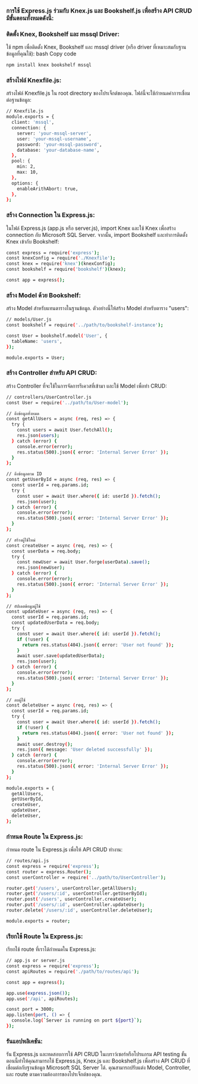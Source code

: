 ### การใช้ Express.js ร่วมกับ Knex.js และ Bookshelf.js เพื่อสร้าง API CRUD มีขั้นตอนทั้งหมดดังนี้:

### ติดตั้ง Knex, Bookshelf และ mssql Driver:

ใช้ npm เพื่อติดตั้ง Knex, Bookshelf และ mssql driver (หรือ driver ที่เหมาะสมกับฐานข้อมูลที่คุณใช้):
bash
Copy code
``` bash
npm install knex bookshelf mssql
```
### สร้างไฟล์ Knexfile.js:

สร้างไฟล์ Knexfile.js ใน root directory ของโปรเจ็กต์ของคุณ. ไฟล์นี้จะใช้กำหนดค่าการเชื่อมต่อฐานข้อมูล:
``` bash javascript
// Knexfile.js
module.exports = {
  client: 'mssql',
  connection: {
    server: 'your-mssql-server',
    user: 'your-mssql-username',
    password: 'your-mssql-password',
    database: 'your-database-name',
  },
  pool: {
    min: 2,
    max: 10,
  },
  options: {
    enableArithAbort: true,
  },
};
```
### สร้าง Connection ใน Express.js:

ในไฟล์ Express.js (app.js หรือ server.js), import Knex และใช้ Knex เพื่อสร้าง connection กับ Microsoft SQL Server. จากนั้น, import Bookshelf และทำการติดตั้ง Knex เข้ากับ Bookshelf:

``` bash javascript
const express = require('express');
const knexConfig = require('./Knexfile');
const knex = require('knex')(knexConfig);
const bookshelf = require('bookshelf')(knex);

const app = express();
```
### สร้าง Model ด้วย Bookshelf:

สร้าง Model สำหรับแทนตารางในฐานข้อมูล. ตัวอย่างนี้ให้สร้าง Model สำหรับตาราง "users":
``` bash javascript
// models/User.js
const bookshelf = require('../path/to/bookshelf-instance');

const User = bookshelf.model('User', {
  tableName: 'users',
});

module.exports = User;
```
### สร้าง Controller สำหรับ API CRUD:

สร้าง Controller ที่จะใช้ในการจัดการรีเควสที่เข้ามา และใช้ Model เพื่อทำ CRUD:
``` bash javascript
// controllers/UserController.js
const User = require('../path/to/User-model');

// ดึงข้อมูลทั้งหมด
const getAllUsers = async (req, res) => {
  try {
    const users = await User.fetchAll();
    res.json(users);
  } catch (error) {
    console.error(error);
    res.status(500).json({ error: 'Internal Server Error' });
  }
};

// ดึงข้อมูลตาม ID
const getUserById = async (req, res) => {
  const userId = req.params.id;
  try {
    const user = await User.where({ id: userId }).fetch();
    res.json(user);
  } catch (error) {
    console.error(error);
    res.status(500).json({ error: 'Internal Server Error' });
  }
};

// สร้างผู้ใช้ใหม่
const createUser = async (req, res) => {
  const userData = req.body;
  try {
    const newUser = await User.forge(userData).save();
    res.json(newUser);
  } catch (error) {
    console.error(error);
    res.status(500).json({ error: 'Internal Server Error' });
  }
};

// อัปเดตข้อมูลผู้ใช้
const updateUser = async (req, res) => {
  const userId = req.params.id;
  const updatedUserData = req.body;
  try {
    const user = await User.where({ id: userId }).fetch();
    if (!user) {
      return res.status(404).json({ error: 'User not found' });
    }
    await user.save(updatedUserData);
    res.json(user);
  } catch (error) {
    console.error(error);
    res.status(500).json({ error: 'Internal Server Error' });
  }
};

// ลบผู้ใช้
const deleteUser = async (req, res) => {
  const userId = req.params.id;
  try {
    const user = await User.where({ id: userId }).fetch();
    if (!user) {
      return res.status(404).json({ error: 'User not found' });
    }
    await user.destroy();
    res.json({ message: 'User deleted successfully' });
  } catch (error) {
    console.error(error);
    res.status(500).json({ error: 'Internal Server Error' });
  }
};

module.exports = {
  getAllUsers,
  getUserById,
  createUser,
  updateUser,
  deleteUser,
};
```
### กำหนด Route ใน Express.js:

กำหนด route ใน Express.js เพื่อให้ API CRUD ทำงาน:
``` bash javascript
// routes/api.js
const express = require('express');
const router = express.Router();
const userController = require('../path/to/UserController');

router.get('/users', userController.getAllUsers);
router.get('/users/:id', userController.getUserById);
router.post('/users', userController.createUser);
router.put('/users/:id', userController.updateUser);
router.delete('/users/:id', userController.deleteUser);

module.exports = router;
```
### เรียกใช้ Route ใน Express.js:

เรียกใช้ route ที่เราได้กำหนดใน Express.js:
``` bash javascript
// app.js or server.js
const express = require('express');
const apiRoutes = require('./path/to/routes/api');

const app = express();

app.use(express.json());
app.use('/api', apiRoutes);

const port = 3000;
app.listen(port, () => {
  console.log(`Server is running on port ${port}`);
});
```
### รันแอปพลิเคชัน:

รัน Express.js และทดสอบการใช้ API CRUD ในเบราว์เซอร์หรือโปรแกรม API testing
ขั้นตอนนี้ทำให้คุณสามารถใช้ Express.js, Knex.js และ Bookshelf.js เพื่อสร้าง API CRUD ที่เชื่อมต่อกับฐานข้อมูล Microsoft SQL Server ได้. คุณสามารถปรับแต่ง Model, Controller, และ route ตามความต้องการของโปรเจ็กต์ของคุณ.
